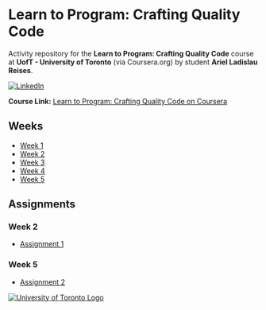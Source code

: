 # Learn to Program: Crafting Quality Code
 Activity repository for the **Learn to Program: Crafting Quality Code** course at **UofT - University of Toronto** (via Coursera.org) by student **Ariel Ladislau Reises**.
 
[![LinkedIn](https://img.shields.io/badge/LinkedIn-Profile-blue?style=flat&logo=linkedin)](https://www.linkedin.com/in/arielreises/)


**Course Link:** [Learn to Program: Crafting Quality Code on Coursera](https://www.coursera.org/learn/program-code/)

## Weeks

- [Week 1](Week%201)
- [Week 2](Week%202)
- [Week 3](Week%203)
- [Week 4](Week%204)
- [Week 5](Week%205)

## Assignments

### Week 2

- [Assignment 1](Week%202/03-Assignment-1)

### Week 5

- [Assignment 2](Week%205/02-Assignment-2)

[![University of Toronto Logo](https://download.logo.wine/logo/University_of_Toronto/University_of_Toronto-Logo.wine.png)](https://www.utoronto.ca/)
